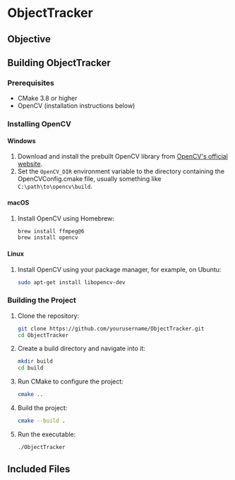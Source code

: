# ObjectTracker

## Objective

## Building ObjectTracker

### Prerequisites

- CMake 3.8 or higher
- OpenCV (installation instructions below)

### Installing OpenCV

#### Windows

1. Download and install the prebuilt OpenCV library from [OpenCV's official website](https://opencv.org/releases/).
2. Set the `OpenCV_DIR` environment variable to the directory containing the OpenCVConfig.cmake file, usually something like `C:\path\to\opencv\build`.

#### macOS

1. Install OpenCV using Homebrew:
    ```sh
    brew install ffmpeg@6
    brew install opencv
    ```

#### Linux

1. Install OpenCV using your package manager, for example, on Ubuntu:
    ```sh
    sudo apt-get install libopencv-dev
    ```

### Building the Project

1. Clone the repository:
    ```sh
    git clone https://github.com/yourusername/ObjectTracker.git
    cd ObjectTracker
    ```

2. Create a build directory and navigate into it:
    ```sh
    mkdir build
    cd build
    ```

3. Run CMake to configure the project:
    ```sh
    cmake ..
    ```

4. Build the project:
    ```sh
    cmake --build .
    ```

5. Run the executable:
    ```sh
    ./ObjectTracker
    ```

## Included Files
